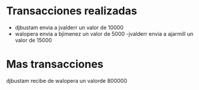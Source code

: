 ﻿# Transacciones realizadas

- djbustam
envia a jvalderr un valor de 10000
- walopera
envia a bjimenez un valor de 5000
-jvalderr
envia a ajarmill un valor de 15000

# Mas transacciones
djbustam
recibe de walopera un valorde 800000
